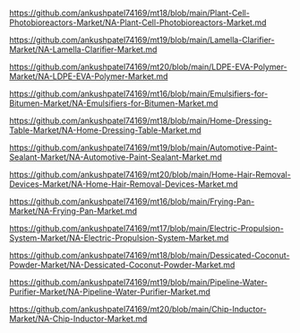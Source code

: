 <p><a href="https://github.com/ankushpatel74169/mt18/blob/main/Plant-Cell-Photobioreactors-Market/NA-Plant-Cell-Photobioreactors-Market.md">https://github.com/ankushpatel74169/mt18/blob/main/Plant-Cell-Photobioreactors-Market/NA-Plant-Cell-Photobioreactors-Market.md</a></p><p><a href="https://github.com/ankushpatel74169/mt19/blob/main/Lamella-Clarifier-Market/NA-Lamella-Clarifier-Market.md">https://github.com/ankushpatel74169/mt19/blob/main/Lamella-Clarifier-Market/NA-Lamella-Clarifier-Market.md</a></p><p><a href="https://github.com/ankushpatel74169/mt20/blob/main/LDPE-EVA-Polymer-Market/NA-LDPE-EVA-Polymer-Market.md">https://github.com/ankushpatel74169/mt20/blob/main/LDPE-EVA-Polymer-Market/NA-LDPE-EVA-Polymer-Market.md</a></p><p><a href="https://github.com/ankushpatel74169/mt16/blob/main/Emulsifiers-for-Bitumen-Market/NA-Emulsifiers-for-Bitumen-Market.md">https://github.com/ankushpatel74169/mt16/blob/main/Emulsifiers-for-Bitumen-Market/NA-Emulsifiers-for-Bitumen-Market.md</a></p><p><a href="https://github.com/ankushpatel74169/mt18/blob/main/Home-Dressing-Table-Market/NA-Home-Dressing-Table-Market.md">https://github.com/ankushpatel74169/mt18/blob/main/Home-Dressing-Table-Market/NA-Home-Dressing-Table-Market.md</a></p><p><a href="https://github.com/ankushpatel74169/mt19/blob/main/Automotive-Paint-Sealant-Market/NA-Automotive-Paint-Sealant-Market.md">https://github.com/ankushpatel74169/mt19/blob/main/Automotive-Paint-Sealant-Market/NA-Automotive-Paint-Sealant-Market.md</a></p><p><a href="https://github.com/ankushpatel74169/mt20/blob/main/Home-Hair-Removal-Devices-Market/NA-Home-Hair-Removal-Devices-Market.md">https://github.com/ankushpatel74169/mt20/blob/main/Home-Hair-Removal-Devices-Market/NA-Home-Hair-Removal-Devices-Market.md</a></p><p><a href="https://github.com/ankushpatel74169/mt16/blob/main/Frying-Pan-Market/NA-Frying-Pan-Market.md">https://github.com/ankushpatel74169/mt16/blob/main/Frying-Pan-Market/NA-Frying-Pan-Market.md</a></p><p><a href="https://github.com/ankushpatel74169/mt17/blob/main/Electric-Propulsion-System-Market/NA-Electric-Propulsion-System-Market.md">https://github.com/ankushpatel74169/mt17/blob/main/Electric-Propulsion-System-Market/NA-Electric-Propulsion-System-Market.md</a></p><p><a href="https://github.com/ankushpatel74169/mt18/blob/main/Dessicated-Coconut-Powder-Market/NA-Dessicated-Coconut-Powder-Market.md">https://github.com/ankushpatel74169/mt18/blob/main/Dessicated-Coconut-Powder-Market/NA-Dessicated-Coconut-Powder-Market.md</a></p><p><a href="https://github.com/ankushpatel74169/mt19/blob/main/Pipeline-Water-Purifier-Market/NA-Pipeline-Water-Purifier-Market.md">https://github.com/ankushpatel74169/mt19/blob/main/Pipeline-Water-Purifier-Market/NA-Pipeline-Water-Purifier-Market.md</a></p><p><a href="https://github.com/ankushpatel74169/mt20/blob/main/Chip-Inductor-Market/NA-Chip-Inductor-Market.md">https://github.com/ankushpatel74169/mt20/blob/main/Chip-Inductor-Market/NA-Chip-Inductor-Market.md</a></p>
